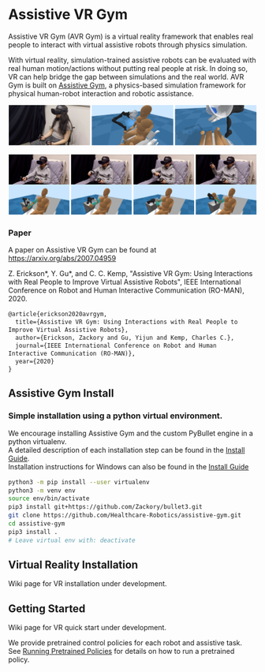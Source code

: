 # Assistive VR Gym

Assistive VR Gym (AVR Gym) is a virtual reality framework that enables real people to interact with virtual assistive robots through physics simulation.

With virtual reality, simulation-trained assistive robots can be evaluated with real human motion/actions without putting real people at risk.
In doing so, VR can help bridge the gap between simulations and the real world.
AVR Gym is built on [Assistive Gym](https://github.com/Healthcare-Robotics/assistive-gym), a physics-based simulation framework for physical human-robot interaction and robotic assistance.

![Assistive VR Gym 1](images/avr_gym_1.jpg "Assistive VR Gym 1")

![Assistive VR Gym 2](images/avr_gym_2.jpg "Assistive VR Gym 2")

### Paper
A paper on Assistive VR Gym can be found at https://arxiv.org/abs/2007.04959

Z. Erickson*, Y. Gu*, and C. C. Kemp, "Assistive VR Gym: Using Interactions with Real People to Improve Virtual Assistive Robots", IEEE International Conference on Robot and Human Interactive Communication (RO-MAN), 2020.
```
@article{erickson2020avrgym,
  title={Assistive VR Gym: Using Interactions with Real People to Improve Virtual Assistive Robots},
  author={Erickson, Zackory and Gu, Yijun and Kemp, Charles C.},
  journal={IEEE International Conference on Robot and Human Interactive Communication (RO-MAN)},
  year={2020}
}
```

## Assistive Gym Install
### Simple installation using a python virtual environment.
We encourage installing Assistive Gym and the custom PyBullet engine in a python virtualenv.  
A detailed description of each installation step can be found in the [Install Guide](https://github.com/Healthcare-Robotics/assistive-gym/wiki/1.-Install).  
Installation instructions for Windows can also be found in the [Install Guide](https://github.com/Healthcare-Robotics/assistive-gym/wiki/1.-Install#installing-on-windows)
```bash
python3 -m pip install --user virtualenv
python3 -m venv env
source env/bin/activate
pip3 install git+https://github.com/Zackory/bullet3.git
git clone https://github.com/Healthcare-Robotics/assistive-gym.git
cd assistive-gym
pip3 install .
# Leave virtual env with: deactivate
```

## Virtual Reality Installation
Wiki page for VR installation under development.

## Getting Started
Wiki page for VR quick start under development.

We provide pretrained control policies for each robot and assistive task.  
See [Running Pretrained Policies](https://github.com/Healthcare-Robotics/assistive-gym/wiki/4.-Running-Pretrained-Policies) for details on how to run a pretrained policy.

